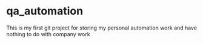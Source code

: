# qa_automation
This is my first git project for storing my personal automation work and have nothing to do with company work
